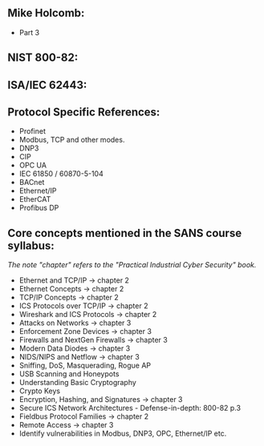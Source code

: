 ## Mike Holcomb:
- Part 3

## NIST 800-82:

## ISA/IEC 62443:

## Protocol Specific References:
- Profinet
- Modbus, TCP and other modes.
- DNP3
- CIP
- OPC UA
- IEC 61850 / 60870-5-104
- BACnet
- Ethernet/IP
- EtherCAT
- Profibus DP

## Core concepts mentioned in the SANS course syllabus:
_The note "chapter" refers to the "Practical Industrial Cyber Security" book._ 
- Ethernet and TCP/IP  -> chapter 2
- Ethernet Concepts  -> chapter 2
- TCP/IP Concepts  -> chapter 2
- ICS Protocols over TCP/IP  -> chapter 2
- Wireshark and ICS Protocols  -> chapter 2
- Attacks on Networks -> chapter 3
- Enforcement Zone Devices -> chapter 3
- Firewalls and NextGen Firewalls -> chapter 3
- Modern Data Diodes -> chapter 3
- NIDS/NIPS and Netflow -> chapter 3
- Sniffing, DoS, Masquerading, Rogue AP 
- USB Scanning and Honeypots
- Understanding Basic Cryptography
- Crypto Keys
- Encryption, Hashing, and Signatures -> chapter 3
- Secure ICS Network Architectures - Defense-in-depth: 800-82 p.3
- Fieldbus Protocol Families -> chapter 2
- Remote Access  -> chapter 3
- Identify vulnerabilities in Modbus, DNP3, OPC, Ethernet/IP etc.
